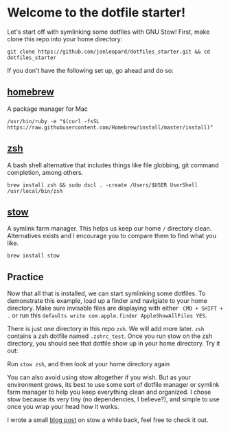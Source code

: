 # Welcome to the dotfile starter!

Let's start off with symlinking some dotfiles with GNU Stow! First, make clone this repo into your home directory:

```
git clone https://github.com/jonleopard/dotfiles_starter.git && cd dotfiles_starter
```

If you don't have the following set up, go ahead and do so:

## [homebrew](https://brew.sh/)
A package manager for Mac

```
/usr/bin/ruby -e "$(curl -fsSL https://raw.githubusercontent.com/Homebrew/install/master/install)"
```

## [zsh](http://zsh.sourceforge.net/)
A bash shell alternative that includes things like file globbing, git command completion, among others.
```
brew install zsh && sudo dscl . -create /Users/$USER UserShell /usr/local/bin/zsh
``` 

## [stow](https://www.gnu.org/software/stow/)
A symlink farm manager. This helps us keep our home `/` directory clean. Alternatives exists and I encourage you to compare them to find what you like.
```
brew install stow
```



## Practice

Now that all that is installed, we can start symlinking some dotfiles. To demonstrate this example, load up a finder and navigiate to your home directory. Make sure invisable files are displaying with either ` CMD + SHIFT + .` or run this `defaults write com.apple.finder AppleShowAllFiles YES`.

There is just one directory in this repo `zsh`. We will add more later. `zsh` contains a zsh dotfile named `.zshrc_test`. Once you run stow on the zsh directory, you should see that dotfile show up in your home directory. Try it out:

Run `stow zsh`, and then look at your home directory again

You can also avoid using stow altogether if you wish. But as your environment grows, its best to use some sort of dotfile manager or symlink farm manager to help you keep everything clean and organized. I chose stow because its very tiny (no dependencies, I believe?), and simple to use once you wrap your head how it works.

I wrote a small [blog post](https://jonleopard.com/blog/dotfile-management-with-gnu-stow) on stow a while back, feel free to check it out.


[logo]: .github/dotfile-starter.png


